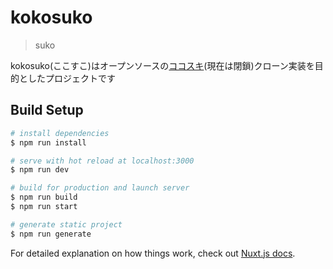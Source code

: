 # kokosuko

> suko

kokosuko(ここすこ)はオープンソースの[ココスキ](https://twitter.com/cocosk_net)(現在は閉鎖)クローン実装を目的としたプロジェクトです

## Build Setup

``` bash
# install dependencies
$ npm run install

# serve with hot reload at localhost:3000
$ npm run dev

# build for production and launch server
$ npm run build
$ npm run start

# generate static project
$ npm run generate
```

For detailed explanation on how things work, check out [Nuxt.js docs](https://nuxtjs.org).
